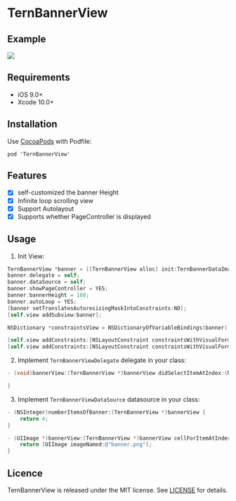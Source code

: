 # TernBannerView
## Example

![](./bannerview.gif)

## Requirements

- iOS 9.0+
- Xcode 10.0+

## Installation

Use [CocoaPods](https://cocoapods.org) with Podfile:

```
pod 'TernBannerView'
```

## Features

- [x] self-customized the banner Height
- [x] Infinite loop scrolling view
- [x] Support Autolayout
- [x] Supports whether PageController is displayed

## Usage

1) Init View:

``` Objective-c
TernBannerView *banner = [[TernBannerView alloc] init:TernBannerDataImage];
banner.delegate = self;
banner.dataSource = self;
banner.showPageController = YES;
banner.bannerHeight = 160;
banner.autoLoop = YES;
[banner setTranslatesAutoresizingMaskIntoConstraints:NO];
[self.view addSubview:banner];

NSDictionary *constraintsView = NSDictionaryOfVariableBindings(banner);

[self.view addConstraints:[NSLayoutConstraint constraintsWithVisualFormat:@"V:|-50-[banner(160)]" options:0 metrics:nil views:constraintsView ]];
[self.view addConstraints:[NSLayoutConstraint constraintsWithVisualFormat:@"H:|-0-[banner]-0-|" options:0 metrics:nil views:constraintsView ]];
```

2) Implement   `TernBannerViewDelegate`  delegate in your class: 

``` Objective-c
- (void)bannerView:(TernBannerView *)bannerView didSelectItemAtIndex:(NSInteger)index {

}
```

3) Implement `TernBannerViewDataSource`  datasource in your class: 

``` Objective-c
- (NSInteger)numberItemsOfBanner:(TernBannerView *)bannerView {
    return 4;
}

- (UIImage *)bannerView:(TernBannerView *)bannerView cellForItemAtIndex:(NSInteger)index {
    return [UIImage imageNamed:@"banner.png"];
}
```

## Licence

TernBannerView is released under the MIT license.
See [LICENSE](./LICENSE) for details.

